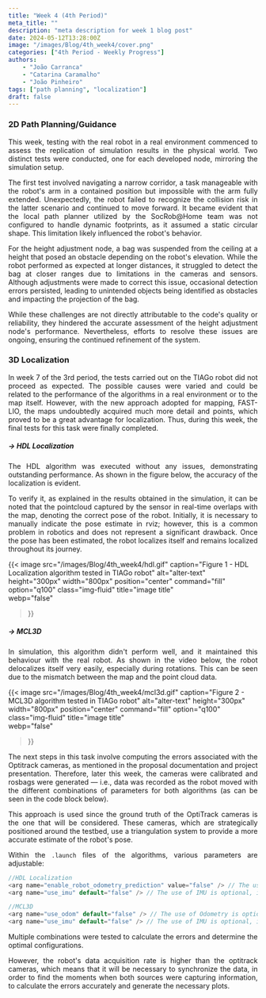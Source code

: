 ```yaml
---
title: "Week 4 (4th Period)"
meta_title: ""
description: "meta description for week 1 blog post"
date: 2024-05-12T13:28:00Z
image: "/images/Blog/4th_week4/cover.png"
categories: ["4th Period - Weekly Progress"]
authors: 
    - "João Carranca"
    - "Catarina Caramalho"
    - "João Pinheiro"
tags: ["path planning", "localization"]
draft: false
---
```


### 2D Path Planning/Guidance

<div style="text-align: justify;">

<!-- During week 4, we started testing with the real robot in a real environment to verify if the results we achieved in simulation could be replicated in the real world. For this, we used two different tests, one for each developed node, similar to the simulation. The first test involved a narrow corridor that would be easy to navigate with the robot's arm in its contained position but impossible to navigate if the arm was fully spread out. The test did not go as expected, since the robot was not able to realize, in the second case, that a collision would take place. The robot moved despite this and had to be stopped before any actual collisions took place. However, we believe this doesn't have to do with the quality or reliability of the code and instead relates to the fact that currently, the local path planner used by the SocRob team is not prepared to receive the footprint as a parameter and assumes it to be static, which means it always assumes it to be a circle. This would justify the robot's behavior. For the height adjustment node, we placed a bag tied to the ceiling at a height that would make it an obstacle depending on the robot's height. We observed that at large distances, the behavior went according to our expectations; however, at short distances, the robot stopped detecting the bag. This was due to limitations of the cameras and sensors used that couldn't properly observe the bag at sharp angles. This problem was corrected; however, some issues remain, with some unintended objects being identified as obstacles at times, affecting the projection of the bag and other results. These issues are, however, not directly related to our task and can be resolved. -->

This week, testing with the real robot in a real environment commenced to assess the replication of simulation results in the physical world. Two distinct tests were conducted, one for each developed node, mirroring the simulation setup.

The first test involved navigating a narrow corridor, a task manageable with the robot's arm in a contained position but impossible with the arm fully extended. Unexpectedly, the robot failed to recognize the collision risk in the latter scenario and continued to move forward. It became evident that the local path planner utilized by the SocRob@Home team was not configured to handle dynamic footprints, as it assumed a static circular shape. This limitation likely influenced the robot's behavior.

For the height adjustment node, a bag was suspended from the ceiling at a height that posed an obstacle depending on the robot's elevation. While the robot performed as expected at longer distances, it struggled to detect the bag at closer ranges due to limitations in the cameras and sensors. Although adjustments were made to correct this issue, occasional detection errors persisted, leading to unintended objects being identified as obstacles and impacting the projection of the bag.

While these challenges are not directly attributable to the code's quality or reliability, they hindered the accurate assessment of the height adjustment node's performance. Nevertheless, efforts to resolve these issues are ongoing, ensuring the continued refinement of the system.
</div>

### 3D Localization

<div style="text-align: justify;">

In week 7 of the 3rd period, the tests carried out on the TIAGo robot did not proceed as expected. 
The possible causes were varied and could be related to the performance of the algorithms in a real environment or to the map itself. 
However, with the new approach adopted for mapping, FAST-LIO, the maps undoubtedly acquired much more detail and points, which proved to be a great advantage for localization. Thus, during this week, the final tests for this task were finally completed.
</div>

##### → HDL Localization

<div style="text-align: justify;">

<!-- We could run the HDL algorithm without any trouble, showing an outstanding performance as we can see in the figure below, the accuracy of the localization is evident.  -->
The HDL algorithm was executed without any issues, demonstrating outstanding performance. As shown in the figure below, the accuracy of the localization is evident.

To verify it, as explained in the results obtained in the simulation, it can be noted that the pointcloud captured by the sensor in real-time overlaps with the map, denoting the correct pose of the robot. Initially, it is necessary to manually indicate the pose estimate in rviz; however, this is a common problem in robotics and does not represent a significant drawback. Once the pose has been estimated, the robot localizes itself and remains localized throughout its journey.
</div>

{{< image 
  src="/images/Blog/4th_week4/hdl.gif" 
  caption="Figure 1 - HDL Localization algorithm tested in TIAGo robot" 
  alt="alter-text" 
  height="300px" 
  width="800px" 
  position="center" 
  command="fill" 
  option="q100" 
  class="img-fluid" 
  title="image title"  
  webp="false" 
>}}

##### → MCL3D

<div style="text-align: justify;">

<!-- When we were testing this algorithm, we were with really low expectations due to the fact that in simulation it didn't wen that well. Eventhough we knew that we wanted to try it anyway and obtain the best results possible with it. 

Unfortunately our expectations would became a reality. Just a few seconds after the initial setup in rviz, the algorithm started to estimate its location in a poor manner, also the map and the data from the pointcloud were not alligned at all, and when the robot rotates, there is significant delocalization, as you can see in the image below: -->
In simulation, this algorithm didn't perform well, and it maintained this behaviour with the real robot. As shown in the video below, the robot delocalizes itself very easily, especially during rotations. This can be seen due to the mismatch between the map and the point cloud data.
</div>

{{< image 
  src="/images/Blog/4th_week4/mcl3d.gif" 
  caption="Figure 2 - MCL3D algorithm tested in TIAGo robot" 
  alt="alter-text" 
  height="300px" 
  width="800px" 
  position="center" 
  command="fill" 
  option="q100" 
  class="img-fluid" 
  title="image title"  
  webp="false" 
>}}

<!-- <div style="text-align: justify;">

As we can see the localization is completely wrong and doesn't match in any way the real testbed in ISR.

</div> -->

<div style="text-align: justify;">

<!-- Another important aspect to take into account is that the *Ground truth* that we considered, was done with optitrack cameras that were scattered around the testbed. This cameras do a triangulation, giving us a better estimate of the position. -->

The next steps in this task involve computing the errors associated with the Optitrack cameras, as mentioned in the proposal documentation and project presentation. Therefore, later this week, the cameras were calibrated and rosbags were generated — i.e., data was recorded as the robot moved with the different combinations of parameters for both algorithms (as can be seen in the code block below).

This approach is used since the ground truth of the OptiTrack cameras is the one that will be considered. These cameras, which are strategically positioned around the testbed, use a triangulation system to provide a more accurate estimate of the robot's pose.

Within the `.launch` files of the algorithms, various parameters are adjustable:

```cpp 
//HDL Localization
<arg name="enable_robot_odometry_prediction" value="false" /> // The use of Odometry is optional, it's value can be "true" or "false"
<arg name="use_imu" default="false" /> // The use of IMU is optional, it's value can be "true" or "false"

//MCL3D
<arg name="use_odom" default="false" /> // The use of Odometry is optional, it's value can be "true" or "false"
<arg name="use_imu" default="false" /> // The use of IMU is optional, it's value can be "true" or "false"
```
Multiple combinations were tested to calculate the errors and determine the optimal configurations.

However, the robot's data acquisition rate is higher than the optitrack cameras, which means that it will be necessary to synchronize the data, in order to find the moments when both sources were capturing information, to calculate the errors accurately and generate the necessary plots.
</div>

<!-- Throughout this week, the cameras were calibrated and rosbags were generated. We recorded various datasets as the robot moved with the different combinations of parameters for both algorithms. 

However, the robot's data acquisition rate is higher than the optitrack cameras, which means that it will be necessary to synchronize the data, in order to find the moments when both sources were capturing information, to calculate the errors accurately and generate the necessary plots. -->

<!-- <div style="text-align: justify;">

##### Next Steps

The next steps in this task involve computing the errors associated with the Optitrack cameras, as mentioned in the proposal documentation and project presentation.
Also in the next week we hope to develop two scripts in python in order to analyze closely the estimation of the localization for both algorithms.
The first script is to match the points from the cameras with the points from the scan and the second to make the estimation of the error.

</div> -->




